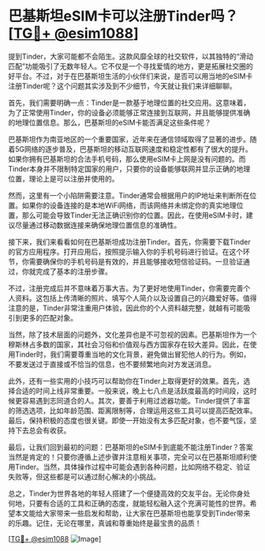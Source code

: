 # 巴基斯坦eSIM卡可以注册Tinder吗？[[TG💪+ @esim1088](https://t.me/s/esim1088)]

提到Tinder，大家可能都不会陌生。这款风靡全球的社交软件，以其独特的“滑动匹配”功能吸引了无数年轻人。它不仅是一个寻找爱情的地方，更是拓展社交圈的好平台。不过，对于在巴基斯坦生活的小伙伴们来说，是否可以用当地的eSIM卡注册Tinder呢？这个问题其实涉及到不少细节，今天就让我们来详细聊聊。

首先，我们需要明确一点：Tinder是一款基于地理位置的社交应用。这意味着，为了正常使用Tinder，你的设备必须能够正常连接到互联网，并且能够提供准确的地理位置信息。那么，巴基斯坦的eSIM卡能否满足这些条件呢？

巴基斯坦作为南亚地区的一个重要国家，近年来在通信领域取得了显著的进步。随着5G网络的逐步普及，巴基斯坦的移动互联网速度和稳定性都有了很大的提升。如果你拥有巴基斯坦的合法手机号码，那么使用eSIM卡上网是没有问题的。而Tinder本身并不限制特定国家的用户，只要你的设备能够联网并显示正确的地理位置，理论上是可以注册并使用的。

然而，这里有一个小陷阱需要注意。Tinder通常会根据用户的IP地址来判断所在位置。如果你的设备连接的是本地WiFi网络，而该网络并未绑定你的真实地理位置，那么可能会导致Tinder无法正确识别你的位置。因此，在使用eSIM卡时，建议尽量通过移动数据连接来确保地理位置信息的准确性。

接下来，我们来看看如何在巴基斯坦成功注册Tinder。首先，你需要下载Tinder的官方应用程序。打开应用后，按照提示输入你的手机号码进行验证。在这个环节，你需要确保你的手机号码是有效的，并且能够接收短信验证码。一旦验证通过，你就完成了基本的注册步骤。

不过，注册完成后并不意味着万事大吉。为了更好地使用Tinder，你需要完善个人资料。这包括上传清晰的照片、填写个人简介以及设置自己的兴趣爱好等。值得注意的是，Tinder非常注重用户体验，因此你的个人资料越完整，就越有可能吸引到更多的匹配对象。

当然，除了技术层面的问题外，文化差异也是不可忽视的因素。巴基斯坦作为一个穆斯林占多数的国家，其社会习俗和价值观与西方国家存在较大差异。因此，在使用Tinder时，我们需要尊重当地的文化背景，避免做出冒犯他人的行为。例如，不要发送过于直接或不恰当的信息，也不要频繁地向对方发送消息。

此外，还有一些实用的小技巧可以帮助你在Tinder上取得更好的效果。首先，选择合适的时间上线非常重要。一般来说，晚上七八点是活跃度最高的时间段，这时候更容易遇到志同道合的人。其次，要善于利用过滤器功能。Tinder提供了丰富的筛选选项，比如年龄范围、距离限制等，合理运用这些工具可以提高匹配效率。最后，保持积极的态度也很关键。即使一开始没有太多匹配对象，也不要气馁，坚持下去总会有收获。

最后，让我们回到最初的问题：巴基斯坦的eSIM卡到底能不能注册Tinder？答案当然是肯定的！只要你遵循上述步骤并注意相关事项，完全可以在巴基斯坦顺利使用Tinder。当然，具体操作过程中可能会遇到各种问题，比如网络不稳定、验证失败等，但这些都是可以通过耐心解决的小挑战。

总之，Tinder为世界各地的年轻人搭建了一个便捷高效的交友平台。无论你身处何地，只要有合适的工具和正确的态度，就能轻松融入这个充满可能性的世界。希望本文能给大家带来一些启发和帮助，让大家在巴基斯坦也能享受到Tinder带来的乐趣。记住，无论在哪里，真诚和尊重始终是最宝贵的品质！

[[TG💪+ @esim1088](https://t.me/s/esim1088) ![Image](https://i.postimg.cc/4NQfJmqS/Snipaste-2025-05-13-00-14-12.png)]